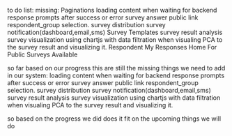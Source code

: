 to do list:
missing:
Paginations
loading content when waiting for backend response
prompts after success or error
survey answer
public link
respondent_group selection.
survey distribution
survey notification(dashboard,email,sms)
Survey Templates
survey result analysis
survey visualization using chartjs with data filtration when visualing
PCA to the survey result and visualizing it.
Respondent My Responses
Home For Public Surveys Available

so far based on our progress this are still the missing things we need to add in our system:
loading content when waiting for backend response
prompts after success or error
survey answer
public link
respondent_group selection.
survey distribution
survey notification(dashboard,email,sms)
survey result analysis
survey visualization using chartjs with data filtration when visualing
PCA to the survey result and visualizing it.

so based on the progress we did does it fit on the upcoming things we will do

